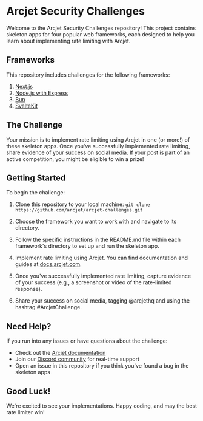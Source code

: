 # Arcjet Security Challenges

Welcome to the Arcjet Security Challenges repository! This project contains skeleton apps for four popular web frameworks, each designed to help you learn about implementing rate limiting with Arcjet.

## Frameworks

This repository includes challenges for the following frameworks:

1. [Next.js](./nextjs)
2. [Node.js with Express](./express)
3. [Bun](./bun)
4. [SvelteKit](./sveltekit)

## The Challenge

Your mission is to implement rate limiting using Arcjet in one (or more!) of these skeleton apps. Once you've successfully implemented rate limiting, share evidence of your success on social media. If your post is part of an active competition, you might be eligible to win a prize!

## Getting Started

To begin the challenge:

1. Clone this repository to your local machine:
`git clone https://github.com/arcjet/arcjet-challenges.git`

2. Choose the framework you want to work with and navigate to its directory.

3. Follow the specific instructions in the README.md file within each framework's directory to set up and run the skeleton app.

4. Implement rate limiting using Arcjet. You can find documentation and guides at [docs.arcjet.com](https://docs.arcjet.com).

5. Once you've successfully implemented rate limiting, capture evidence of your success (e.g., a screenshot or video of the rate-limited response).

6. Share your success on social media, tagging @arcjethq and using the hashtag #ArcjetChallenge.

## Need Help?

If you run into any issues or have questions about the challenge:

- Check out the [Arcjet documentation](https://docs.arcjet.com)
- Join our [Discord community](https://discord.gg/TPra6jqZDC) for real-time support
- Open an issue in this repository if you think you've found a bug in the skeleton apps

## Good Luck!

We're excited to see your implementations. Happy coding, and may the best rate limiter win!
